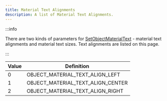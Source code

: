 ```yaml
---
title: Material Text Alignments
description: A list of Material Text Alignments.
---
```


:::info

There are two kinds of parameters for [SetObjectMaterialText](../functions/SetObjectMaterialText) - material text alignments and material text sizes. Text alignments are listed on this page.

:::

| Value | Definition                        |
| ----- | --------------------------------- |
| 0     | OBJECT_MATERIAL_TEXT_ALIGN_LEFT   |
| 1     | OBJECT_MATERIAL_TEXT_ALIGN_CENTER |
| 2     | OBJECT_MATERIAL_TEXT_ALIGN_RIGHT  |
